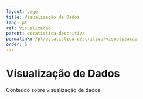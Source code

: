 ```yaml
---
layout: page
title: Visualização de Dados
lang: pt
ref: visualizacao
parent: estatistica-descritiva
permalink: /pt/estatistica-descritiva/visualizacao
order: 5
---
```


# Visualização de Dados

Conteúdo sobre visualização de dados.
